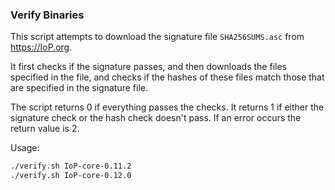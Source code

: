 ### Verify Binaries
This script attempts to download the signature file `SHA256SUMS.asc` from https://IoP.org.

It first checks if the signature passes, and then downloads the files specified in the file, and checks if the hashes of these files match those that are specified in the signature file.

The script returns 0 if everything passes the checks. It returns 1 if either the signature check or the hash check doesn't pass. If an error occurs the return value is 2.

Usage:

```sh
./verify.sh IoP-core-0.11.2
./verify.sh IoP-core-0.12.0
```
